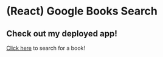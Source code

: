 # (React) Google Books Search

## Check out my deployed app!

[Click here](https://damp-stream-20595.herokuapp.com/) to search for a book!